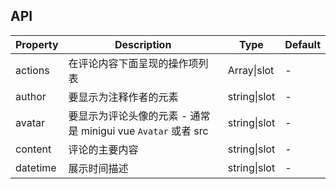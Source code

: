 ## API

| Property | Description                                            | Type         | Default |
| -------- | ------------------------------------------------------ | ------------ | ------- |
| actions  | 在评论内容下面呈现的操作项列表                         | Array\|slot  | -       |
| author   | 要显示为注释作者的元素                                 | string\|slot | -       |
| avatar   | 要显示为评论头像的元素 - 通常是 minigui vue `Avatar` 或者 src | string\|slot | -       |
| content  | 评论的主要内容                                         | string\|slot | -       |
| datetime | 展示时间描述                                           | string\|slot | -       |
